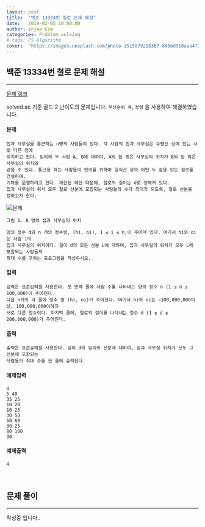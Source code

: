 ```yaml
---
layout: post
title:  "백준 13334번 철로 문제 해설"
date:   2019-02-05 10:00:00
author: injae Kim
categories: Problem_solving
# tags:	PS Algorithm
cover:  "https://images.unsplash.com/photo-1515879218367-8466d910aaa4?ixlib=rb-1.2.1&ixid=eyJhcHBfaWQiOjEyMDd9&auto=format&fit=crop&w=750&q=80"
---
```


##  백준 13334번 철로 문제 해설
---

[문제 링크](https://www.acmicpc.net/problem/13334)

solved.ac 기준 골드 2 난이도의 문제입니다. `우선순위 큐`, `정렬` 을 사용하여 해결하였습니다.

#### 문제

```
집과 사무실을 통근하는 n명의 사람들이 있다. 각 사람의 집과 사무실은 수평선 상에 있는 서로 다른 점에 
위치하고 있다. 임의의 두 사람 A, B에 대하여, A의 집 혹은 사무실의 위치가 B의 집 혹은 사무실의 위치와 
같을 수 있다. 통근을 하는 사람들의 편의를 위하여 일직선 상의 어떤 두 점을 잇는 철로를 건설하여, 
기차를 운행하려고 한다. 제한된 예산 때문에, 철로의 길이는 d로 정해져 있다. 
집과 사무실의 위치 모두 철로 선분에 포함되는 사람들의 수가 최대가 되도록, 철로 선분을 정하고자 한다.
```
![문제](https://onlinejudgeimages.s3-ap-northeast-1.amazonaws.com/problem/13334/1.png)
```
그림 1. 8 명의 집과 사무실의 위치

양의 정수 d와 n 개의 정수쌍, (hi, oi), 1 ≤ i ≤ n,이 주어져 있다. 여기서 hi와 oi는 사람 i의 
집과 사무실의 위치이다. 길이 d의 모든 선분 L에 대하여, 집과 사무실의 위치가 모두 L에 포함되는 사람들의 
최대 수를 구하는 프로그램을 작성하시오.
```

#### 입력
```
입력은 표준입력을 사용한다. 첫 번째 줄에 사람 수를 나타내는 양의 정수 n (1 ≤ n ≤ 100,000)이 주어진다. 
다음 n개의 각 줄에 정수 쌍 (hi, oi)가 주어진다. 여기서 hi와 oi는 −100,000,000이상, 100,000,000이하의 
서로 다른 정수이다. 마지막 줄에, 철로의 길이를 나타내는 정수 d (1 ≤ d ≤ 200,000,000)가 주어진다.
```

#### 출력
```
출력은 표준출력을 사용한다. 길이 d의 임의의 선분에 대하여, 집과 사무실 위치가 모두 그 선분에 포함되는 
사람들의 최대 수를 한 줄에 출력한다. 
```
#### 예제입력

```
8
5 40
35 25
10 20
10 25
30 50
50 60
30 25
80 100
30
```
#### 예제출력
```
4
```

<br>

## 문제 풀이

----

작성중 입니다..